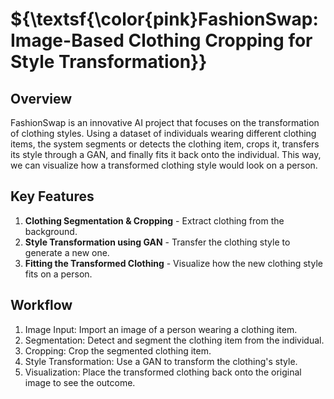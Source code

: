 # ${\textsf{\color{pink}FashionSwap: Image-Based Clothing Cropping for Style Transformation}}

## Overview
FashionSwap is an innovative AI project that focuses on the transformation of clothing styles. Using a dataset of individuals wearing different clothing items, the system segments or detects the clothing item, crops it, transfers its style through a GAN, and finally fits it back onto the individual. This way, we can visualize how a transformed clothing style would look on a person.

## Key Features
1. **Clothing Segmentation & Cropping** - Extract clothing from the background.
2. **Style Transformation using GAN** - Transfer the clothing style to generate a new one.
3. **Fitting the Transformed Clothing** - Visualize how the new clothing style fits on a person.

## Workflow
1. Image Input: Import an image of a person wearing a clothing item.
2. Segmentation: Detect and segment the clothing item from the individual.
3. Cropping: Crop the segmented clothing item.
4. Style Transformation: Use a GAN to transform the clothing's style.
5. Visualization: Place the transformed clothing back onto the original image to see the outcome.

